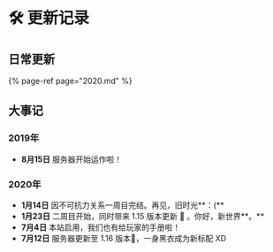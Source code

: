 # 🛠️ 更新记录

## 日常更新

{% page-ref page="2020.md" %}

## 大事记

### 2019年

* **8月15日** 服务器开始运作啦！

### 2020年

* **1月14日** 因不可抗力关系一周目完结。再见，旧时光**：\(**
* **1月23日** 二周目开始，同时带来 1.15 版本更新 🐝 。你好，新世界**。**
*  **7月4日**  本站启用，我们也有给玩家的手册啦！
* **7月12日** 服务器更新至 1.16 版本👿，一身黑衣成为新标配 XD



